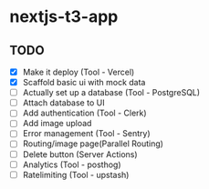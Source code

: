 # nextjs-t3-app

## TODO

- [x] Make it deploy (Tool - Vercel)
- [x] Scaffold basic ui with mock data
- [ ] Actually set up a database (Tool - PostgreSQL)
- [ ] Attach database to UI
- [ ] Add authentication (Tool - Clerk)
- [ ] Add image upload
- [ ] Error management (Tool - Sentry)
- [ ] Routing/image page(Parallel Routing)
- [ ] Delete button (Server Actions)
- [ ] Analytics (Tool - posthog)
- [ ] Ratelimiting (Tool - upstash)
